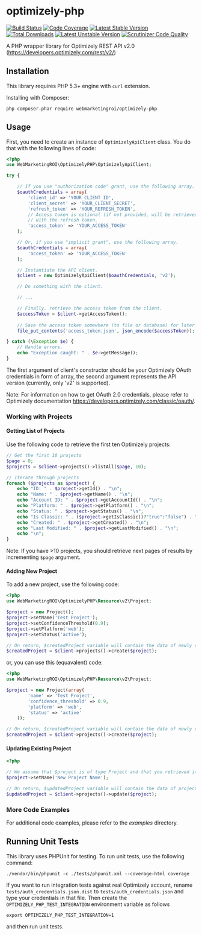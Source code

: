 # optimizely-php

[![Build Status](https://travis-ci.org/webmarketingroi/optimizely-php.svg?branch=master)](http://travis-ci.org/webmarketingroi/optimizely-php) 
[![Code Coverage](https://scrutinizer-ci.com/g/webmarketingroi/optimizely-php/badges/coverage.png?b=master)](https://scrutinizer-ci.com/g/webmarketingroi/optimizely-php/?branch=master)
[![Latest Stable Version](https://poser.pugx.org/webmarketingroi/optimizely-php/v/stable.svg)](https://packagist.org/packages/webmarketingroi/optimizely-php) 
[![Total Downloads](https://poser.pugx.org/webmarketingroi/optimizely-php/downloads.svg)](https://packagist.org/packages/webmarketingroi/optimizely-php) 
[![Latest Unstable Version](https://poser.pugx.org/webmarketingroi/optimizely-php/v/unstable.svg)](https://packagist.org/packages/webmarketingroi/optimizely-php)
[![Scrutinizer Code Quality](https://scrutinizer-ci.com/g/webmarketingroi/optimizely-php/badges/quality-score.png?b=develop)](https://scrutinizer-ci.com/g/webmarketingroi/optimizely-php/?branch=master)

A PHP wrapper library for Optimizely REST API v2.0 (https://developers.optimizely.com/rest/v2/)

## Installation

This library requires PHP 5.3+ engine with `curl` extension.

Installing with Composer:

`php composer.phar require webmarketingroi/optimizely-php`

## Usage

First, you need to create an instance of `OptimizelyApiClient` class. You do that
with the following lines of code:

```php
<?php
use WebMarketingROI\OptimizelyPHP\OptimizelyApiClient;

try {

    // If you use "authorization code" grant, use the following array.
    $oauthCredentials = array(
        'client_id' => 'YOUR_CLIENT_ID',
        'client_secret' => 'YOUR_CLIENT_SECRET',
        'refresh_token' => 'YOUR_REFRESH_TOKEN',
        // Access token is optional (if not provided, will be retrieved automatically
        // with the refresh token.
        'access_token' => 'YOUR_ACCESS_TOKEN'
    );

    // Or, if you use "implicit grant", use the following array.
    $oauthCredentials = array(
        'access_token' => 'YOUR_ACCESS_TOKEN'
    );

    // Instantiate the API client.
    $client = new OptimizelyApiClient($oauthCredentials, 'v2');

    // Do something with the client.

    // ...

    // Finally, retrieve the access token from the client.
    $accessToken = $client->getAccessToken();
    
    // Save the access token somewhere (to file or database) for later use.
    file_put_contents('access_token.json', json_encode($accessToken));

} catch (\Exception $e) {
    // Handle errors.
    echo "Exception caught: " . $e->getMessage();
}
```

The first argument of client's constructor should be your Optimizely OAuth 
credentials in form of array, the second argument represents the API version 
(currently, only 'v2' is supported).

Note: For information on how to get OAuth 2.0 credentials, please refer to Optimizely
documentation https://developers.optimizely.com/classic/oauth/.

### Working with Projects

#### Getting List of Projects

Use the following code to retrieve the first ten Optimizely projects:

```php
// Get the first 10 projects
$page = 0;
$projects = $client->projects()->listAll($page, 10);

// Iterate through projects
foreach ($projects as $project) {
    echo "ID: " . $project->getId() . "\n";
    echo "Name: " . $project->getName() . "\n";
    echo "Account ID: " . $project->getAccountId() . "\n";
    echo "Platform: " . $project->getPlatform() . "\n";
    echo "Status: " . $project->getStatus() . "\n";
    echo "Is Classic: " . ($project->getIsClassic()?"true":"false") . "\n";
    echo "Created: " . $project->getCreated() . "\n";
    echo "Last Modified: " . $project->getLastModified() . "\n";
    echo "\n";
}
```

Note: If you have >10 projects, you should retrieve next pages of results by 
incrementing `$page` argument.

#### Adding New Project

To add a new project, use the following code:

```php
<?php
use WebMarketingROI\OptimizelyPHP\Resource\v2\Project;

$project = new Project();
$project->setName('Test Project');
$project->setConfidenceThreshold(0.9);
$project->setPlatform('web');
$project->setStatus('active');

// On return, $createdProject variable will contain the data of newly created project
$createdProject = $client->projects()->create($project);
```

or, you can use this (equavalent) code:

```php
<?php
use WebMarketingROI\OptimizelyPHP\Resource\v2\Project;

$project = new Project(array(
        'name' => 'Test Project',
        'confidence_threshold' => 0.9,
        'platform' => 'web',
        'status' => 'active'
    ));

// On return, $createdProject variable will contain the data of newly created project
$createdProject = $client->projects()->create($project);
```

#### Updating Existing Project

```php
<?php

// We assume that $project is of type Project and that you retrieved it earlier
$project->setName('New Project Name');

// On return, $updatedProject variable will contain the data of project you just updated
$updatedProject = $client->projects()->update($project);
```

### More Code Examples

For additional code examples, please refer to the *examples* directory.

## Running Unit Tests

This library uses PHPUnit for testing. To run unit tests, use the following command:

```
./vendor/bin/phpunit -c ./tests/phpunit.xml --coverage-html coverage
```

If you want to run integration tests against real Optimizely account, rename 
`tests/auth_credentials.json.dist` to `tests/auth_credentials.json` and type
your credentials in that file. Then create the `OPTIMIZELY_PHP_TEST_INTEGRATION` 
environment variable as follows

`export OPTIMIZELY_PHP_TEST_INTEGRATION=1`

and then run unit tests.
